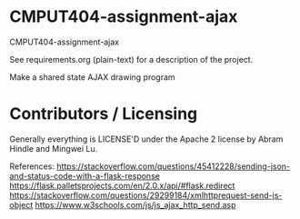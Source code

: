 CMPUT404-assignment-ajax
==============================

CMPUT404-assignment-ajax

See requirements.org (plain-text) for a description of the project.

Make a shared state AJAX drawing program

Contributors / Licensing
========================

Generally everything is LICENSE'D under the Apache 2 license by Abram Hindle and Mingwei Lu.

References:
https://stackoverflow.com/questions/45412228/sending-json-and-status-code-with-a-flask-response
https://flask.palletsprojects.com/en/2.0.x/api/#flask.redirect
https://stackoverflow.com/questions/29299184/xmlhttprequest-send-js-object
https://www.w3schools.com/js/js_ajax_http_send.asp


